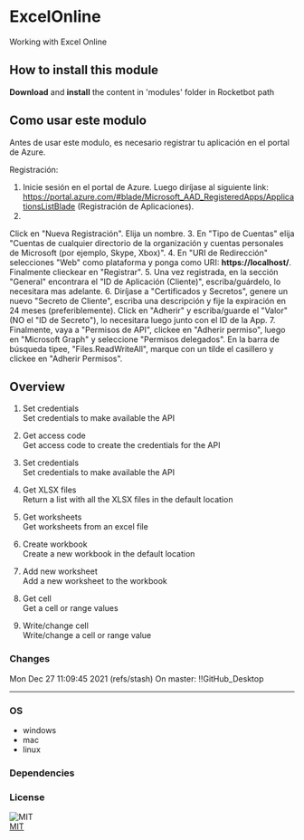



# ExcelOnline
  
Working with Excel Online  

## How to install this module
  
__Download__ and __install__ the content in 'modules' folder in Rocketbot path  


## Como usar este modulo

Antes de usar este modulo, es necesario registrar tu aplicación en el portal de Azure. 


Registración: 

1. Inicie sesión en el portal de Azure. Luego diríjase al siguiente link: 
https://portal.azure.com/#blade/Microsoft_AAD_RegisteredApps/ApplicationsListBlade (Registración de Aplicaciones). 
2. 
Click en "Nueva Registración". Elija un nombre. 
3. En "Tipo de Cuentas" elija "Cuentas de cualquier directorio de la 
organización y cuentas personales de Microsoft (por ejemplo, Skype, Xbox)". 
4. En "URI de Redirección" selecciones 
"Web" como plataforma y ponga como URI: __https://localhost/__. Finalmente clieckear en "Registrar". 
5. Una vez 
registrada, en la sección "General" encontrara el "ID de Aplicación (Cliente)", escriba/guárdelo, lo necesitara mas 
adelante. 
6. Diríjase a "Certificados y Secretos", genere un nuevo "Secreto de Cliente", escriba una descripción y fije
 la expiración en 24 meses (preferiblemente). Click en "Adherir" y escriba/guarde el "Valor" (NO el "ID de Secreto"), lo
 necesitara luego junto con el ID de la App. 
7. Finalmente, vaya a "Permisos de API", clickee en "Adherir permiso", 
luego en "Microsoft Graph" y seleccione "Permisos delegados". En la barra de búsqueda tipee, "Files.ReadWriteAll", 
marque con un tilde el casillero y clickee en "Adherir Permisos". 


## Overview


1. Set credentials  
Set credentials to make available the API

2. Get access code  
Get access code to create the credentials for the API

3. Set credentials  
Set credentials to make available the API

4. Get XLSX files  
Return a list with all the XLSX files in the default location

5. Get worksheets  
Get worksheets from an excel file

6. Create workbook  
Create a new workbook in the default location

7. Add new worksheet  
Add a new worksheet to the workbook

8. Get cell  
Get a cell or range values

9. Write/change cell  
Write/change a cell or range value  



### Changes
Mon Dec 27 11:09:45 2021  (refs/stash) On master: !!GitHub_Desktop<master>

----
### OS

- windows
- mac
- linux

### Dependencies

### License
  
![MIT](https://camo.githubusercontent.com/107590fac8cbd65071396bb4d04040f76cde5bde/687474703a2f2f696d672e736869656c64732e696f2f3a6c6963656e73652d6d69742d626c75652e7376673f7374796c653d666c61742d737175617265)  
[MIT](http://opensource.org/licenses/mit-license.ph)